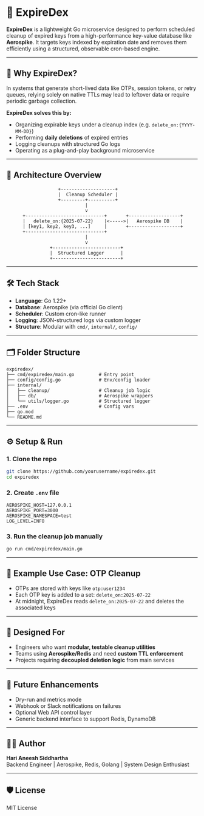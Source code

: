 # 🧹 ExpireDex

**ExpireDex** is a lightweight Go microservice designed to perform scheduled cleanup of expired keys from a high-performance key-value database like **Aerospike**. It targets keys indexed by expiration date and removes them efficiently using a structured, observable cron-based engine.

---

## 🚀 Why ExpireDex?

In systems that generate short-lived data like OTPs, session tokens, or retry queues, relying solely on native TTLs may lead to leftover data or require periodic garbage collection.

**ExpireDex solves this by:**
- Organizing expirable keys under a cleanup index (e.g. `delete_on:{YYYY-MM-DD}`)
- Performing **daily deletions** of expired entries
- Logging cleanups with structured Go logs
- Operating as a plug-and-play background microservice

---

## 🔧 Architecture Overview

```
                   +--------------------+
                   |  Cleanup Scheduler |
                   +---------+----------+
                             |
                             v
      +-----------------------------+       +-------------------+
      |   delete_on:{2025-07-22}    |<----->|   Aerospike DB    |
      | [key1, key2, key3, ...]     |       +-------------------+
      +-----------------------------+
                             |
                             v
                +-------------------------+
                |  Structured Logger      |
                +-------------------------+
```

---

## 🛠️ Tech Stack

- **Language**: Go 1.22+
- **Database**: Aerospike (via official Go client)
- **Scheduler**: Custom cron-like runner
- **Logging**: JSON-structured logs via custom logger
- **Structure**: Modular with `cmd/`, `internal/`, `config/`

---

## 🗂️ Folder Structure

```
expiredex/
├── cmd/expiredex/main.go         # Entry point
├── config/config.go              # Env/config loader
├── internal/
│   ├── cleanup/                  # Cleanup job logic
│   ├── db/                       # Aerospike wrappers
│   └── utils/logger.go           # Structured logger
├── .env                          # Config vars
├── go.mod
└── README.md
```

---

## ⚙️ Setup & Run

### 1. Clone the repo

```bash
git clone https://github.com/yourusername/expiredex.git
cd expiredex
```

### 2. Create `.env` file

```env
AEROSPIKE_HOST=127.0.0.1
AEROSPIKE_PORT=3000
AEROSPIKE_NAMESPACE=test
LOG_LEVEL=INFO
```

### 3. Run the cleanup job manually

```bash
go run cmd/expiredex/main.go
```

---

## 🧪 Example Use Case: OTP Cleanup

- OTPs are stored with keys like `otp:user1234`
- Each OTP key is added to a set: `delete_on:2025-07-22`
- At midnight, ExpireDex reads `delete_on:2025-07-22` and deletes the associated keys

---

## 🧠 Designed For

- Engineers who want **modular, testable cleanup utilities**
- Teams using **Aerospike/Redis** and need **custom TTL enforcement**
- Projects requiring **decoupled deletion logic** from main services

---

## 📌 Future Enhancements

- Dry-run and metrics mode
- Webhook or Slack notifications on failures
- Optional Web API control layer
- Generic backend interface to support Redis, DynamoDB

---

## 👨‍💻 Author

**Hari Aneesh Siddhartha**  
Backend Engineer | Aerospike, Redis, Golang | System Design Enthusiast

---

## 🛡 License

MIT License
